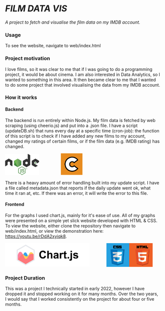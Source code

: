 # *FILM DATA VIS*
*A project to fetch and visualise the film data on my IMDB account.*

### Usage

To see the website, navigate to web/index.html

### Project motivation

I love films, so it was clear to me that if I was going to do a programming project, 
it would be about cinema. I am also interested in Data Analytics, so I wanted to something in this area. 
It then became clear to me that I wanted to do some project that involved 
visualising the data from my IMDB account.

### How it works

#### Backend

The backend is run entirely within Node.js. My film data is fetched
by web scraping (using cheerio.js) and put into a .json file. I have a script
(updateDB.sh) that runs every day at a specific time (cron-job): the function
of this script is to check if I have added any new films to my account, 
changed my ratings of certain films, or if the film data (e.g. IMDB rating) 
has changed.

<img src="misc/node.png" width="110px" alt=""></img>
&nbsp;&nbsp;&nbsp;&nbsp;&nbsp;&nbsp;&nbsp;&nbsp;&nbsp;&nbsp;&nbsp;&nbsp;&nbsp;&nbsp;&nbsp;&nbsp;
<img src="misc/cheerio.png" width="70px"></img>

There is a heavy amount of error handling built into my update script. I have a file 
called metadata.json that reports if the daily update went ok, what time it ran at, etc.
If there was an error, it will write the error to this file.

#### Frontend

For the graphs I used chart.js, mainly for it's ease of use. All of my graphs 
were presented on a simple yet slick website developed with HTML & CSS. To view 
the website, either clone the repository then navigate to web/index.html, or view the 
demonstration here: https://youtu.be/rDdA2xyiqk8.

<img src="misc/chartjs.png" width="274x" alt=""></img>
&nbsp;&nbsp;&nbsp;&nbsp;&nbsp;&nbsp;&nbsp;&nbsp;&nbsp;&nbsp;&nbsp;&nbsp;
<img src="misc/html-css.png" width="150px"></img>

### Project Duration

This was a project I technically started in early 2022, however I have dropped it 
and stopped working on it for many months. Over the two years, I would say that I worked consistently on 
the project for about four or five months.
